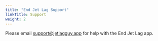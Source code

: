 ```yaml
---
title: "End Jet Lag Support"
linkTitle: Support
weight: 2
---
```


Please email [support@jetlagguy.app](mailto:support@jetlagguy.app) for help with the End Jet Lag app.
